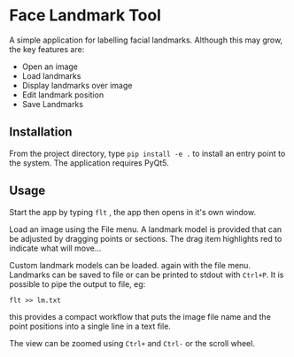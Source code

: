 # Face Landmark Tool

A simple application for labelling facial landmarks. Although this may grow, the
key features are:

* Open an image
* Load landmarks
* Display landmarks over image
* Edit landmark position
* Save Landmarks

## Installation

From the project directory, type `pip install -e .` to install an entry point to
the system. The application requires PyQt5.

## Usage

Start the app by typing `flt` , the app then opens in it's own window.

Load an image using the File menu.
A landmark model is provided that can be adjusted by dragging points or sections.
The drag item highlights red to indicate what will move...

Custom landmark models can be loaded. again with the file menu.
Landmarks can be saved to file or can be printed to stdout with `Ctrl+P`.
It is possible to pipe the output to file, eg:

    flt >> lm.txt

this provides a compact workflow that puts the image file name and the
point positions into a single line in a text file.

The view can be zoomed using `Ctrl+` and `Ctrl-` or the scroll wheel.
